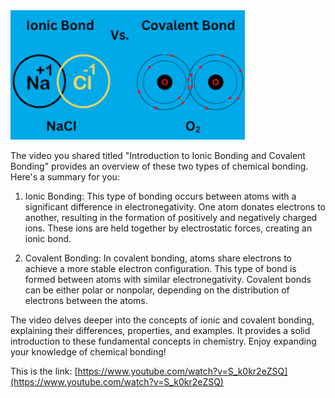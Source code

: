 ![alt text](../../images/image-2.png)

The video you shared titled "Introduction to Ionic Bonding and Covalent Bonding" provides an overview of these two types of chemical bonding. Here's a summary for you:

1. Ionic Bonding: This type of bonding occurs between atoms with a significant difference in electronegativity. One atom donates electrons to another, resulting in the formation of positively and negatively charged ions. These ions are held together by electrostatic forces, creating an ionic bond.

2. Covalent Bonding: In covalent bonding, atoms share electrons to achieve a more stable electron configuration. This type of bond is formed between atoms with similar electronegativity. Covalent bonds can be either polar or nonpolar, depending on the distribution of electrons between the atoms.

The video delves deeper into the concepts of ionic and covalent bonding, explaining their differences, properties, and examples. It provides a solid introduction to these fundamental concepts in chemistry. Enjoy expanding your knowledge of chemical bonding!

This is the link: [https://www.youtube.com/watch?v=S_k0kr2eZSQ](https://www.youtube.com/watch?v=S_k0kr2eZSQ)